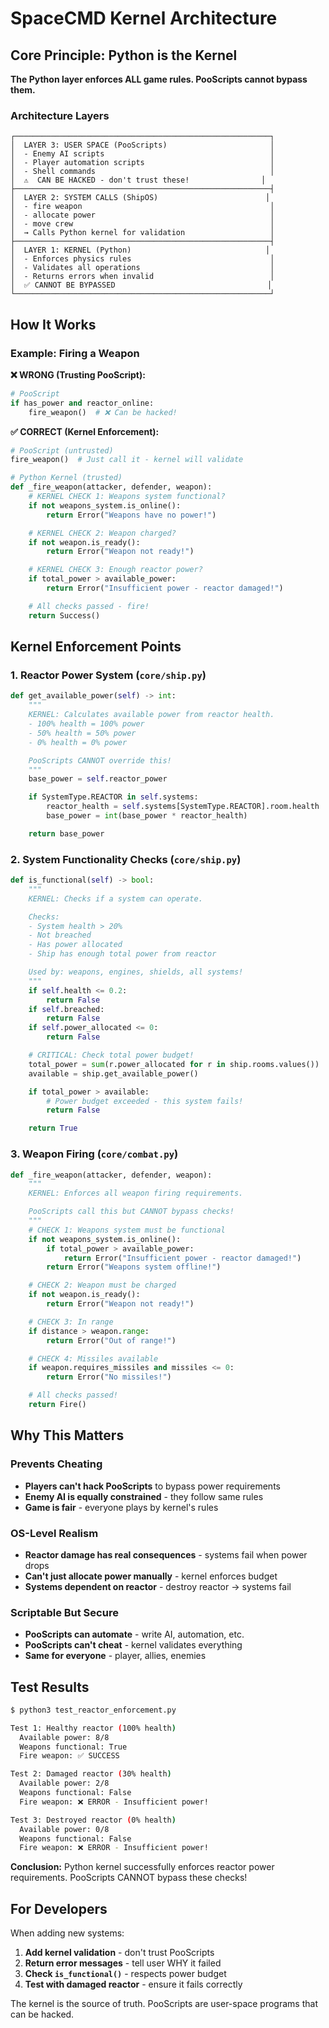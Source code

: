 # SpaceCMD Kernel Architecture

## Core Principle: Python is the Kernel

**The Python layer enforces ALL game rules. PooScripts cannot bypass them.**

### Architecture Layers

```
┌─────────────────────────────────────────────────────────┐
│  LAYER 3: USER SPACE (PooScripts)                       │
│  - Enemy AI scripts                                     │
│  - Player automation scripts                            │
│  - Shell commands                                       │
│  ⚠️  CAN BE HACKED - don't trust these!                │
├─────────────────────────────────────────────────────────┤
│  LAYER 2: SYSTEM CALLS (ShipOS)                        │
│  - fire weapon                                          │
│  - allocate power                                       │
│  - move crew                                            │
│  → Calls Python kernel for validation                   │
├─────────────────────────────────────────────────────────┤
│  LAYER 1: KERNEL (Python)                              │
│  - Enforces physics rules                               │
│  - Validates all operations                             │
│  - Returns errors when invalid                          │
│  ✅ CANNOT BE BYPASSED                                  │
└─────────────────────────────────────────────────────────┘
```

## How It Works

### Example: Firing a Weapon

**❌ WRONG (Trusting PooScript):**
```python
# PooScript
if has_power and reactor_online:
    fire_weapon()  # ❌ Can be hacked!
```

**✅ CORRECT (Kernel Enforcement):**
```python
# PooScript (untrusted)
fire_weapon()  # Just call it - kernel will validate

# Python Kernel (trusted)
def _fire_weapon(attacker, defender, weapon):
    # KERNEL CHECK 1: Weapons system functional?
    if not weapons_system.is_online():
        return Error("Weapons have no power!")

    # KERNEL CHECK 2: Weapon charged?
    if not weapon.is_ready():
        return Error("Weapon not ready!")

    # KERNEL CHECK 3: Enough reactor power?
    if total_power > available_power:
        return Error("Insufficient power - reactor damaged!")

    # All checks passed - fire!
    return Success()
```

## Kernel Enforcement Points

### 1. **Reactor Power System** (`core/ship.py`)

```python
def get_available_power(self) -> int:
    """
    KERNEL: Calculates available power from reactor health.
    - 100% health = 100% power
    - 50% health = 50% power
    - 0% health = 0% power

    PooScripts CANNOT override this!
    """
    base_power = self.reactor_power

    if SystemType.REACTOR in self.systems:
        reactor_health = self.systems[SystemType.REACTOR].room.health
        base_power = int(base_power * reactor_health)

    return base_power
```

### 2. **System Functionality Checks** (`core/ship.py`)

```python
def is_functional(self) -> bool:
    """
    KERNEL: Checks if a system can operate.

    Checks:
    - System health > 20%
    - Not breached
    - Has power allocated
    - Ship has enough total power from reactor

    Used by: weapons, engines, shields, all systems!
    """
    if self.health <= 0.2:
        return False
    if self.breached:
        return False
    if self.power_allocated <= 0:
        return False

    # CRITICAL: Check total power budget!
    total_power = sum(r.power_allocated for r in ship.rooms.values())
    available = ship.get_available_power()

    if total_power > available:
        # Power budget exceeded - this system fails!
        return False

    return True
```

### 3. **Weapon Firing** (`core/combat.py`)

```python
def _fire_weapon(attacker, defender, weapon):
    """
    KERNEL: Enforces all weapon firing requirements.

    PooScripts call this but CANNOT bypass checks!
    """
    # CHECK 1: Weapons system must be functional
    if not weapons_system.is_online():
        if total_power > available_power:
            return Error("Insufficient power - reactor damaged!")
        return Error("Weapons system offline!")

    # CHECK 2: Weapon must be charged
    if not weapon.is_ready():
        return Error("Weapon not ready!")

    # CHECK 3: In range
    if distance > weapon.range:
        return Error("Out of range!")

    # CHECK 4: Missiles available
    if weapon.requires_missiles and missiles <= 0:
        return Error("No missiles!")

    # All checks passed!
    return Fire()
```

## Why This Matters

### Prevents Cheating
- **Players can't hack PooScripts** to bypass power requirements
- **Enemy AI is equally constrained** - they follow same rules
- **Game is fair** - everyone plays by kernel's rules

### OS-Level Realism
- **Reactor damage has real consequences** - systems fail when power drops
- **Can't just allocate power manually** - kernel enforces budget
- **Systems dependent on reactor** - destroy reactor → systems fail

### Scriptable But Secure
- **PooScripts can automate** - write AI, automation, etc.
- **PooScripts can't cheat** - kernel validates everything
- **Same for everyone** - player, allies, enemies

## Test Results

```bash
$ python3 test_reactor_enforcement.py

Test 1: Healthy reactor (100% health)
  Available power: 8/8
  Weapons functional: True
  Fire weapon: ✅ SUCCESS

Test 2: Damaged reactor (30% health)
  Available power: 2/8
  Weapons functional: False
  Fire weapon: ❌ ERROR - Insufficient power!

Test 3: Destroyed reactor (0% health)
  Available power: 0/8
  Weapons functional: False
  Fire weapon: ❌ ERROR - Insufficient power!
```

**Conclusion:** Python kernel successfully enforces reactor power requirements. PooScripts CANNOT bypass these checks!

## For Developers

When adding new systems:

1. **Add kernel validation** - don't trust PooScripts
2. **Return error messages** - tell user WHY it failed
3. **Check `is_functional()`** - respects power budget
4. **Test with damaged reactor** - ensure it fails correctly

The kernel is the source of truth. PooScripts are user-space programs that can be hacked.
